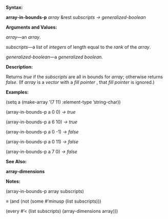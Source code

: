  

**Syntax:** 

**array-in-bounds-p** *array* &rest *subscripts → generalized-boolean* 

**Arguments and Values:** 

*array*—an *array*. 

*subscripts*—a list of *integers* of length equal to the *rank* of the *array*. 

*generalized-boolean*—a *generalized boolean*. 

**Description:** 

Returns *true* if the *subscripts* are all in bounds for *array*; otherwise returns *false*. (If *array* is a *vector* with a *fill pointer* , that *fill pointer* is ignored.) 

**Examples:** 

(setq a (make-array ’(7 11) :element-type ’string-char)) 

(array-in-bounds-p a 0 0) *→ true* 

(array-in-bounds-p a 6 10) *→ true* 

(array-in-bounds-p a 0 -1) *→ false* 

(array-in-bounds-p a 0 11) *→ false* 

(array-in-bounds-p a 7 0) *→ false* 

**See Also:** 

**array-dimensions** 

**Notes:** 

(array-in-bounds-p array subscripts) 

*≡* (and (not (some #’minusp (list subscripts))) 

(every #’&#60; (list subscripts) (array-dimensions array))) 



 

 

